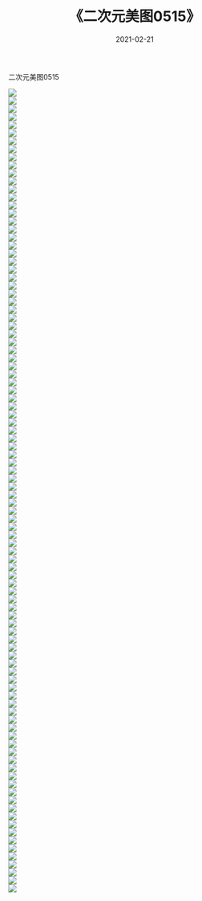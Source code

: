 ﻿---
layout: post
title:  《二次元美图0515》
date:   2021-02-21
img: http://imgx.orgx.ga/二次元/2021/二次元美图0515/000.jpg
categories: [美女, 清纯, 唯美]
---

二次元美图0515

 ![](http://imgx.orgx.ga/二次元/2021/二次元美图0515/001.jpg) <br>![](http://imgx.orgx.ga/二次元/2021/二次元美图0515/002.jpg) <br>![](http://imgx.orgx.ga/二次元/2021/二次元美图0515/003.jpg) <br>![](http://imgx.orgx.ga/二次元/2021/二次元美图0515/004.jpg) <br>![](http://imgx.orgx.ga/二次元/2021/二次元美图0515/005.jpg) <br>![](http://imgx.orgx.ga/二次元/2021/二次元美图0515/006.jpg) <br>![](http://imgx.orgx.ga/二次元/2021/二次元美图0515/007.jpg) <br>![](http://imgx.orgx.ga/二次元/2021/二次元美图0515/008.jpg) <br>![](http://imgx.orgx.ga/二次元/2021/二次元美图0515/009.jpg) <br>![](http://imgx.orgx.ga/二次元/2021/二次元美图0515/010.jpg) <br>![](http://imgx.orgx.ga/二次元/2021/二次元美图0515/011.jpg) <br>![](http://imgx.orgx.ga/二次元/2021/二次元美图0515/012.jpg) <br>![](http://imgx.orgx.ga/二次元/2021/二次元美图0515/013.jpg) <br>![](http://imgx.orgx.ga/二次元/2021/二次元美图0515/014.jpg) <br>![](http://imgx.orgx.ga/二次元/2021/二次元美图0515/015.jpg) <br>![](http://imgx.orgx.ga/二次元/2021/二次元美图0515/016.jpg) <br>![](http://imgx.orgx.ga/二次元/2021/二次元美图0515/017.jpg) <br>![](http://imgx.orgx.ga/二次元/2021/二次元美图0515/018.jpg) <br>![](http://imgx.orgx.ga/二次元/2021/二次元美图0515/019.jpg) <br>![](http://imgx.orgx.ga/二次元/2021/二次元美图0515/020.jpg) <br>![](http://imgx.orgx.ga/二次元/2021/二次元美图0515/021.jpg) <br>![](http://imgx.orgx.ga/二次元/2021/二次元美图0515/022.jpg) <br>![](http://imgx.orgx.ga/二次元/2021/二次元美图0515/023.jpg) <br>![](http://imgx.orgx.ga/二次元/2021/二次元美图0515/024.jpg) <br>![](http://imgx.orgx.ga/二次元/2021/二次元美图0515/025.jpg) <br>![](http://imgx.orgx.ga/二次元/2021/二次元美图0515/026.jpg) <br>![](http://imgx.orgx.ga/二次元/2021/二次元美图0515/027.jpg) <br>![](http://imgx.orgx.ga/二次元/2021/二次元美图0515/028.jpg) <br>![](http://imgx.orgx.ga/二次元/2021/二次元美图0515/029.jpg) <br>![](http://imgx.orgx.ga/二次元/2021/二次元美图0515/030.jpg) <br>![](http://imgx.orgx.ga/二次元/2021/二次元美图0515/031.jpg) <br>![](http://imgx.orgx.ga/二次元/2021/二次元美图0515/032.jpg) <br>![](http://imgx.orgx.ga/二次元/2021/二次元美图0515/033.jpg) <br>![](http://imgx.orgx.ga/二次元/2021/二次元美图0515/034.jpg) <br>![](http://imgx.orgx.ga/二次元/2021/二次元美图0515/035.jpg) <br>![](http://imgx.orgx.ga/二次元/2021/二次元美图0515/036.jpg) <br>![](http://imgx.orgx.ga/二次元/2021/二次元美图0515/037.jpg) <br>![](http://imgx.orgx.ga/二次元/2021/二次元美图0515/038.jpg) <br>![](http://imgx.orgx.ga/二次元/2021/二次元美图0515/039.jpg) <br>![](http://imgx.orgx.ga/二次元/2021/二次元美图0515/040.jpg) <br>![](http://imgx.orgx.ga/二次元/2021/二次元美图0515/041.jpg) <br>![](http://imgx.orgx.ga/二次元/2021/二次元美图0515/042.jpg) <br>![](http://imgx.orgx.ga/二次元/2021/二次元美图0515/043.jpg) <br>![](http://imgx.orgx.ga/二次元/2021/二次元美图0515/044.jpg) <br>![](http://imgx.orgx.ga/二次元/2021/二次元美图0515/045.jpg) <br>![](http://imgx.orgx.ga/二次元/2021/二次元美图0515/046.jpg) <br>![](http://imgx.orgx.ga/二次元/2021/二次元美图0515/047.jpg) <br>![](http://imgx.orgx.ga/二次元/2021/二次元美图0515/048.jpg) <br>![](http://imgx.orgx.ga/二次元/2021/二次元美图0515/049.jpg) <br>![](http://imgx.orgx.ga/二次元/2021/二次元美图0515/050.jpg) <br>![](http://imgx.orgx.ga/二次元/2021/二次元美图0515/051.jpg) <br>![](http://imgx.orgx.ga/二次元/2021/二次元美图0515/052.jpg) <br>![](http://imgx.orgx.ga/二次元/2021/二次元美图0515/053.jpg) <br>![](http://imgx.orgx.ga/二次元/2021/二次元美图0515/054.jpg) <br>![](http://imgx.orgx.ga/二次元/2021/二次元美图0515/055.jpg) <br>![](http://imgx.orgx.ga/二次元/2021/二次元美图0515/056.jpg) <br>![](http://imgx.orgx.ga/二次元/2021/二次元美图0515/057.jpg) <br>![](http://imgx.orgx.ga/二次元/2021/二次元美图0515/058.jpg) <br>![](http://imgx.orgx.ga/二次元/2021/二次元美图0515/059.jpg) <br>![](http://imgx.orgx.ga/二次元/2021/二次元美图0515/060.jpg) <br>![](http://imgx.orgx.ga/二次元/2021/二次元美图0515/061.jpg) <br>![](http://imgx.orgx.ga/二次元/2021/二次元美图0515/062.jpg) <br>![](http://imgx.orgx.ga/二次元/2021/二次元美图0515/063.jpg) <br>![](http://imgx.orgx.ga/二次元/2021/二次元美图0515/064.jpg) <br>![](http://imgx.orgx.ga/二次元/2021/二次元美图0515/065.jpg) <br>![](http://imgx.orgx.ga/二次元/2021/二次元美图0515/066.jpg) <br>![](http://imgx.orgx.ga/二次元/2021/二次元美图0515/067.jpg) <br>![](http://imgx.orgx.ga/二次元/2021/二次元美图0515/068.jpg) <br>![](http://imgx.orgx.ga/二次元/2021/二次元美图0515/069.jpg) <br>![](http://imgx.orgx.ga/二次元/2021/二次元美图0515/070.jpg) <br>![](http://imgx.orgx.ga/二次元/2021/二次元美图0515/071.jpg) <br>![](http://imgx.orgx.ga/二次元/2021/二次元美图0515/072.jpg) <br>![](http://imgx.orgx.ga/二次元/2021/二次元美图0515/073.jpg) <br>![](http://imgx.orgx.ga/二次元/2021/二次元美图0515/074.jpg) <br>![](http://imgx.orgx.ga/二次元/2021/二次元美图0515/075.jpg) <br>![](http://imgx.orgx.ga/二次元/2021/二次元美图0515/076.jpg) <br>![](http://imgx.orgx.ga/二次元/2021/二次元美图0515/077.jpg) <br>![](http://imgx.orgx.ga/二次元/2021/二次元美图0515/078.jpg) <br>![](http://imgx.orgx.ga/二次元/2021/二次元美图0515/079.jpg) <br>![](http://imgx.orgx.ga/二次元/2021/二次元美图0515/080.jpg) <br>![](http://imgx.orgx.ga/二次元/2021/二次元美图0515/081.jpg) <br>![](http://imgx.orgx.ga/二次元/2021/二次元美图0515/082.jpg) <br>![](http://imgx.orgx.ga/二次元/2021/二次元美图0515/083.jpg) <br>![](http://imgx.orgx.ga/二次元/2021/二次元美图0515/084.jpg) <br>![](http://imgx.orgx.ga/二次元/2021/二次元美图0515/085.jpg) <br>![](http://imgx.orgx.ga/二次元/2021/二次元美图0515/086.jpg) <br>![](http://imgx.orgx.ga/二次元/2021/二次元美图0515/087.jpg) <br>![](http://imgx.orgx.ga/二次元/2021/二次元美图0515/088.jpg) <br>![](http://imgx.orgx.ga/二次元/2021/二次元美图0515/089.jpg) <br>![](http://imgx.orgx.ga/二次元/2021/二次元美图0515/090.jpg) <br>![](http://imgx.orgx.ga/二次元/2021/二次元美图0515/091.jpg) <br>![](http://imgx.orgx.ga/二次元/2021/二次元美图0515/092.jpg) <br>![](http://imgx.orgx.ga/二次元/2021/二次元美图0515/093.jpg) <br>![](http://imgx.orgx.ga/二次元/2021/二次元美图0515/094.jpg) <br>![](http://imgx.orgx.ga/二次元/2021/二次元美图0515/095.jpg) <br>![](http://imgx.orgx.ga/二次元/2021/二次元美图0515/096.jpg) <br>![](http://imgx.orgx.ga/二次元/2021/二次元美图0515/097.jpg) <br>![](http://imgx.orgx.ga/二次元/2021/二次元美图0515/098.jpg) <br>![](http://imgx.orgx.ga/二次元/2021/二次元美图0515/099.jpg) <br>![](http://imgx.orgx.ga/二次元/2021/二次元美图0515/100.jpg) <br>